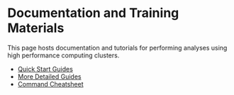 # Documentation and Training Materials

This page hosts documentation and tutorials for performing analyses using high performance computing clusters.

* [Quick Start Guides](quick_starts.md)
* [More Detailed Guides](slow_starts.md)
* [Command Cheatsheet](cheatsheet.md)


